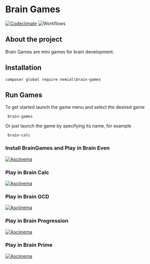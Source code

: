 # Brain Games
[![Codeclimate](https://api.codeclimate.com/v1/badges/4f8e899a07d5838e2e3c/maintainability)](https://codeclimate.com/github/Nemial/php-project-lvl1/maintainability)
![Workflows](https://github.com/Nemial/php-project-lvl1/workflows/Brain%20Games/badge.svg?branch=master)

## About the project
Brain Games are mini games for brain development.

## Installation
``` composer global require nemial\brain-games ```

## Run Games
To get started launch the game menu and select the desired game

``` brain-games```

Or just launch the game by specifying its name, for example

``` brain-calc```

### Install BrainGames and Play in Brain Even
[![Asciinema](https://asciinema.org/a/5sPFoloXIpztXgtizgjfYWq7u.png)](https://asciinema.org/a/5sPFoloXIpztXgtizgjfYWq7u)

### Play in Brain Calc
[![Asciinema](https://asciinema.org/a/A1wytZSQejae1GiEvlrJbg1Lb.png)](https://asciinema.org/a/A1wytZSQejae1GiEvlrJbg1Lb)

### Play in Brain GCD
[![Asciinema](https://asciinema.org/a/Fv6k6GnqVmHj4q1540DRhfcUw.png)](https://asciinema.org/a/Fv6k6GnqVmHj4q1540DRhfcUw)

### Play in Brain Progression
[![Asciinema](https://asciinema.org/a/H9ITg9BSZcjzajAbyUWzaq355.png)](https://asciinema.org/a/H9ITg9BSZcjzajAbyUWzaq355)

### Play in Brain Prime
[![Asciinema](https://asciinema.org/a/gfgjVrpNLRXDaekxVwCxS3SPQ.png)](https://asciinema.org/a/gfgjVrpNLRXDaekxVwCxS3SPQ)
